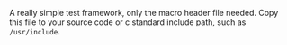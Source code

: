 A really simple test framework, only the macro header file needed. Copy this file to your source code or c standard include path, such as `/usr/include`.
